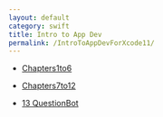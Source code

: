 ```yaml
---
layout: default
category: swift
title: Intro to App Dev
permalink: /IntroToAppDevForXcode11/
---
```


  - [Chapters1to6](/IntroToAppDevForXcode11/Chapters1To6.playground.zip)

  - [Chapters7to12](/IntroToAppDevForXcode11/Chapters7To12.playground.zip)

  - [13 QuestionBot](/IntroToAppDevForXcode11/13QuestionBot.zip)
